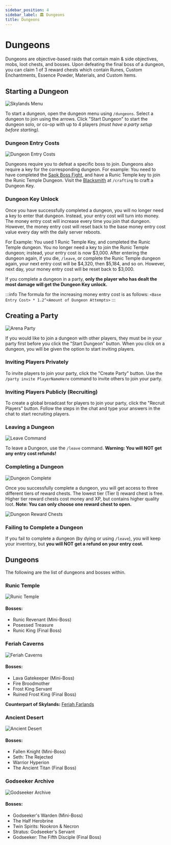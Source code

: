 ```yaml
---
sidebar_position: 4
sidebar_label: 🏛️ Dungeons
title: Dungeons
---
```


# Dungeons

Dungeons are objective-based raids that contain main & side objectives, mobs, loot chests, and bosses. Upon defeating the final boss of a dungeon, you can claim 1 of 3 reward chests which contain Runes, Custom Enchantments, Essence Powder, Materials, and Custom Items.

## Starting a Dungeon
![Skylands Menu](./img/dungeons/skylands-menu.png)

To start a dungeon, open the dungeon menu using `/dungeons`. Select a dungeon to join using the arrows. Click "Start Dungeon" to start the dungeon solo, or co-op with up to 4 players _(must have a party setup before starting)._

### Dungeon Entry Costs
![Dungeon Entry Costs](./img/dungeons/dungeon-entry-cost.png)

Dungeons require you to defeat a specific boss to join. Dungeons also require a key for the corresponding dungeon. For example: You need to have completed the [Saok Boss Fight](../gameplay-mechanics/boss-fights.md), and have a Runic Temple key to join the Runic Temple Dungeon. Visit the [Blacksmith](../custom-items/custom-items.md/#crafting-custom-items) at `/crafting` to craft a Dungeon Key.

### Dungeon Key Unlock
Once you have successfully completed a dungeon, you will no longer need a key to enter that dungeon. Instead, your entry cost will turn into money. The money entry cost will increase every time you join that dungeon. However, the money entry cost will reset back to the base money entry cost value every day with the daily server reboots.

For Example: You used 1 Runic Temple Key, and completed the Runic Temple dungeon. You no longer need a key to join the Runic Temple dungeon; instead, your entry cost is now $3,000. After entering the dungeon again, if you die, `/leave`, or complete the Runic Temple dungeon again, your next entry cost will be $4,320, then $5,184, and so on. However, next day, your money entry cost will be reset back to $3,000.

If you complete a dungeon in a party, **only the player who has dealt the most damage will get the Dungeon Key unlock.**

:::info
The formula for the increasing money entry cost is as follows: `<Base Entry Cost> * 1.2^<Amount of Dungeon Attempts>`
:::

## Creating a Party
![Arena Party](./img/dungeons/join_dungeon.png)

If you would like to join a dungeon with other players, they must be in your party first before you click the "Start Dungeon" button. When you click on a dungeon, you will be given the option to start inviting players.

### Inviting Players Privately
To invite players to join your party, click the "Create Party" button. Use the `/party invite PlayerNameHere` command to invite others to join your party.

### Inviting Players Publicly (Recruiting)
To create a global broadcast for players to join your party, click the "Recruit Players" button. Follow the steps in the chat and type your answers in the chat to start recruiting players.

### Leaving a Dungeon
![Leave Command](./img/dungeons/leave.png)

To leave a Dungeon, use the `/leave` command. **Warning: You will NOT get any entry cost refunds!**

### Completing a Dungeon
![Dungeon Complete](./img/dungeons/dungeon_complete.png)

Once you successfully complete a dungeon, you will get access to three different tiers of reward chests. The lowest tier (Tier I) reward chest is free. Higher tier reward chests cost money and XP, but contains higher quality loot. **Note: You can only choose one reward chest to open.**

![Dungeon Reward Chests](./img/dungeons/dungeon_reward_chest.png)

### Failing to Complete a Dungeon
If you fail to complete a dungeon (by dying or using `/leave`), you will keep your inventory, but **you will NOT get a refund on your entry cost.**

## Dungeons
The following are the list of dungeons and bosses within.
### Runic Temple
![Runic Temple](./img/dungeons/runictemple.png)

#### Bosses:
- Runic Revenant (Mini-Boss)
- Posessed Treasure
- Runic King (Final Boss)

### Feriah Caverns
![Feriah Caverns](./img/dungeons/feriahcaverns.png)

#### Bosses:
- Lava Gatekeeper (Mini-Boss)
- Fire Broodmother
- Frost King Servant
- Ruined Frost King (Final Boss)

**Counterpart of Skylands:** [Feriah Farlands](../worlds/skylands.md)

### Ancient Desert
![Ancient Desert](./img/dungeons/ancientdesert.png)

#### Bosses:
- Fallen Knight (Mini-Boss)
- Seth: The Rejected
- Warrior Hyperion
- The Ancient Titan (Final Boss)

### Godseeker Archive
![Godseeker Archive](./img/dungeons/godseekerarchive.png)

#### Bosses:
- Godseeker's Warden (Mini-Boss)
- The Half Herobrine
- Twin Spirits: Nookron & Necron
- Stratus: Godseeker's Servant
- Godseeker: The Fifth Disciple (Final Boss)